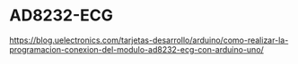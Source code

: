 # AD8232-ECG
https://blog.uelectronics.com/tarjetas-desarrollo/arduino/como-realizar-la-programacion-conexion-del-modulo-ad8232-ecg-con-arduino-uno/
